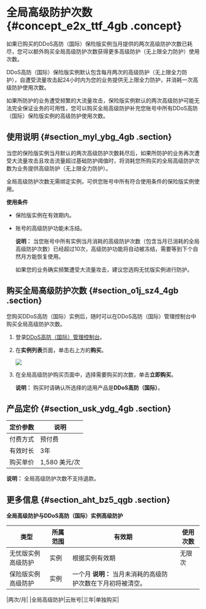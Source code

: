 # 全局高级防护次数 {#concept_e2x_ttf_4gb .concept}

如果已购买的DDoS高防（国际）保险版实例当月提供的两次高级防护次数已耗尽，您可以额外购买全局高级防护次数获得更多高级防护（无上限全力防护）使用次数。

DDoS高防（国际）保险版实例默认包含每月两次的高级防护（无上限全力防护），自遭受流量攻击起24小时内为您的业务提供无上限全力防护，并消耗一次高级防护使用次数。

如果所防护的业务遭受频繁的大流量攻击，保险版实例默认的两次高级防护可能无法完全保证业务的可用性，您可以购买全局高级防护补充您账号中所有DDoS高防（国际）保险版实例的高级防护使用次数。

## 使用说明 {#section_myl_ybg_4gb .section}

当您的保险版实例当月默认的两次高级防护次数耗尽后，如果所防护的业务再次遭受大流量攻击且攻击流量超过基础防护阈值时，将消耗您所购买的全局高级防护次数为业务提供高级防护（无上限全力防护）。

全局高级防护次数无需绑定实例，可供您账号中所有符合使用条件的保险版实例使用。

**使用条件** 

-   保险版实例在有效期内。
-   账号的高级防护功能未冻结。

    **说明：** 当您账号中所有实例当月消耗的高级防护次数（包含当月已消耗的全局高级防护次数）已经超过10次，高级防护功能将自动被冻结，需要等到下个自然月方能恢复使用。

    如果您的业务确实频繁遭受大流量攻击，建议您选购无忧版实例进行防护。


## 购买全局高级防护次数 {#section_o1j_sz4_4gb .section}

您购买DDoS高防（国际）实例后，随时可以在DDoS高防（国际）管理控制台中购买全局高级防护次数。

1.  登录[DDoS高防（国际）管理控制台](https://yundunnext.console.aliyun.com/?p=ddosdip#/anycast/asset)。
2.  在**实例列表**页面，单击右上方的**购买**。

    ![](http://static-aliyun-doc.oss-cn-hangzhou.aliyuncs.com/assets/img/119523/155626988038215_zh-CN.png)

3.  在全局高级防护购买页面中，选择需要购买的次数，单击**立即购买**。

    **说明：** 购买时请确认所选择的适用产品是**DDoS高防（国际）**。


## 产品定价 {#section_usk_ydg_4gb .section}

|定价参数|说明|
|----|--|
|付费方式|预付费|
|有效时长|3年|
|购买单价|1,580 美元/次|

**说明：** 全局高级防护次数不支持退款。

## 更多信息 {#section_aht_bz5_qgb .section}

**全局高级防护与DDoS高防（国际）实例高级防护**

|类型|所属范围|有效期|使用次数|
|--|----|---|----|
|无忧版实例高级防护|实例|根据实例有效期|无限次|
|保险版实例高级防护|实例|一个月 **说明：** 当月未消耗的高级防护次数在下月初将被清空。

 |两次/月|
|全局高级防护|云账号|三年|单独购买|


